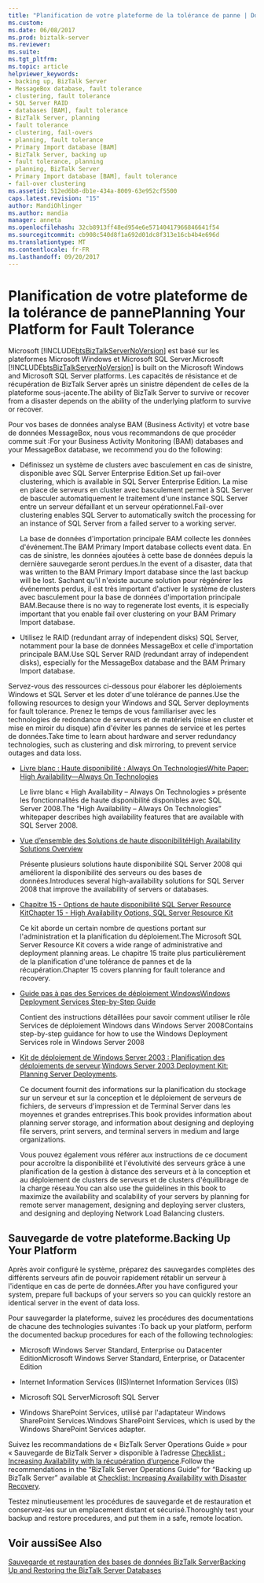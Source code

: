 ```yaml
---
title: "Planification de votre plateforme de la tolérance de panne | Documents Microsoft"
ms.custom: 
ms.date: 06/08/2017
ms.prod: biztalk-server
ms.reviewer: 
ms.suite: 
ms.tgt_pltfrm: 
ms.topic: article
helpviewer_keywords:
- backing up, BizTalk Server
- MessageBox database, fault tolerance
- clustering, fault tolerance
- SQL Server RAID
- databases [BAM], fault tolerance
- BizTalk Server, planning
- fault tolerance
- clustering, fail-overs
- planning, fault tolerance
- Primary Import database [BAM]
- BizTalk Server, backing up
- fault tolerance, planning
- planning, BizTalk Server
- Primary Import database [BAM], fault tolerance
- fail-over clustering
ms.assetid: 512ed6b8-db1e-434a-8009-63e952cf5500
caps.latest.revision: "15"
author: MandiOhlinger
ms.author: mandia
manager: anneta
ms.openlocfilehash: 32cb8913ff48ed954e6e57140417966846641f54
ms.sourcegitcommit: cb908c540d8f1a692d01dc8f313e16cb4b4e696d
ms.translationtype: MT
ms.contentlocale: fr-FR
ms.lasthandoff: 09/20/2017
---
```

# <a name="planning-your-platform-for-fault-tolerance"></a><span data-ttu-id="750ac-102">Planification de votre plateforme de la tolérance de panne</span><span class="sxs-lookup"><span data-stu-id="750ac-102">Planning Your Platform for Fault Tolerance</span></span>
<span data-ttu-id="750ac-103">Microsoft [!INCLUDE[btsBizTalkServerNoVersion](../includes/btsbiztalkservernoversion-md.md)] est basé sur les plateformes Microsoft Windows et Microsoft SQL Server.</span><span class="sxs-lookup"><span data-stu-id="750ac-103">Microsoft [!INCLUDE[btsBizTalkServerNoVersion](../includes/btsbiztalkservernoversion-md.md)] is built on the Microsoft Windows and Microsoft SQL Server platforms.</span></span> <span data-ttu-id="750ac-104">Les capacités de résistance et de récupération de BizTalk Server après un sinistre dépendent de celles de la plateforme sous-jacente.</span><span class="sxs-lookup"><span data-stu-id="750ac-104">The ability of BizTalk Server to survive or recover from a disaster depends on the ability of the underlying platform to survive or recover.</span></span>  
  
 <span data-ttu-id="750ac-105">Pour vos bases de données analyse BAM (Business Activity) et votre base de données MessageBox, nous vous recommandons de que procéder comme suit :</span><span class="sxs-lookup"><span data-stu-id="750ac-105">For your Business Activity Monitoring (BAM) databases and your MessageBox database, we recommend you do the following:</span></span>  
  
-   <span data-ttu-id="750ac-106">Définissez un système de clusters avec basculement en cas de sinistre, disponible avec SQL Server Enterprise Edition.</span><span class="sxs-lookup"><span data-stu-id="750ac-106">Set up fail-over clustering, which is available in SQL Server Enterprise Edition.</span></span> <span data-ttu-id="750ac-107">La mise en place de serveurs en cluster avec basculement permet à SQL Server de basculer automatiquement le traitement d'une instance SQL Server entre un serveur défaillant et un serveur opérationnel.</span><span class="sxs-lookup"><span data-stu-id="750ac-107">Fail-over clustering enables SQL Server to automatically switch the processing for an instance of SQL Server from a failed server to a working server.</span></span>  
  
     <span data-ttu-id="750ac-108">La base de données d'importation principale BAM collecte les données d'événement.</span><span class="sxs-lookup"><span data-stu-id="750ac-108">The BAM Primary Import database collects event data.</span></span> <span data-ttu-id="750ac-109">En cas de sinistre, les données ajoutées à cette base de données depuis la dernière sauvegarde seront perdues.</span><span class="sxs-lookup"><span data-stu-id="750ac-109">In the event of a disaster, data that was written to the BAM Primary Import database since the last backup will be lost.</span></span> <span data-ttu-id="750ac-110">Sachant qu'il n'existe aucune solution pour régénérer les événements perdus, il est très important d'activer le système de clusters avec basculement pour la base de données d'importation principale BAM.</span><span class="sxs-lookup"><span data-stu-id="750ac-110">Because there is no way to regenerate lost events, it is especially important that you enable fail over clustering on your BAM Primary Import database.</span></span>  
  
-   <span data-ttu-id="750ac-111">Utilisez le RAID (redundant array of independent disks) SQL Server, notamment pour la base de données MessageBox et celle d'importation principale BAM.</span><span class="sxs-lookup"><span data-stu-id="750ac-111">Use SQL Server RAID (redundant array of independent disks), especially for the MessageBox database and the BAM Primary Import database.</span></span>  
  
 <span data-ttu-id="750ac-112">Servez-vous des ressources ci-dessous pour élaborer les déploiements Windows et SQL Server et les doter d'une tolérance de pannes.</span><span class="sxs-lookup"><span data-stu-id="750ac-112">Use the following resources to design your Windows and SQL Server deployments for fault tolerance.</span></span> <span data-ttu-id="750ac-113">Prenez le temps de vous familiariser avec les technologies de redondance de serveurs et de matériels (mise en cluster et mise en miroir du disque) afin d'éviter les pannes de service et les pertes de données.</span><span class="sxs-lookup"><span data-stu-id="750ac-113">Take time to learn about hardware and server redundancy technologies, such as clustering and disk mirroring, to prevent service outages and data loss.</span></span>  
  
-   [<span data-ttu-id="750ac-114">Livre blanc : Haute disponibilité : Always On Technologies</span><span class="sxs-lookup"><span data-stu-id="750ac-114">White Paper: High Availability—Always On Technologies</span></span>](http://go.microsoft.com/fwlink/?LinkId=130376)  
  
     <span data-ttu-id="750ac-115">Le livre blanc « High Availability – Always On Technologies » présente les fonctionnalités de haute disponibilité disponibles avec SQL Server 2008.</span><span class="sxs-lookup"><span data-stu-id="750ac-115">The “High Availability – Always On Technologies” whitepaper describes high availability features that are available with SQL Server 2008.</span></span>  
  
-   [<span data-ttu-id="750ac-116">Vue d’ensemble des Solutions de haute disponibilité</span><span class="sxs-lookup"><span data-stu-id="750ac-116">High Availability Solutions Overview</span></span>](http://go.microsoft.com/fwlink/?LinkId=130377)  
  
     <span data-ttu-id="750ac-117">Présente plusieurs solutions haute disponibilité SQL Server 2008 qui améliorent la disponibilité des serveurs ou des bases de données.</span><span class="sxs-lookup"><span data-stu-id="750ac-117">Introduces several high-availability solutions for SQL Server 2008 that improve the availability of servers or databases.</span></span>  
  
-   [<span data-ttu-id="750ac-118">Chapitre 15 - Options de haute disponibilité SQL Server Resource Kit</span><span class="sxs-lookup"><span data-stu-id="750ac-118">Chapter 15 - High Availability Options, SQL Server Resource Kit</span></span>](http://go.microsoft.com/fwlink/?LinkId=24431)  
  
     <span data-ttu-id="750ac-119">Ce kit aborde un certain nombre de questions portant sur l'administration et la planification du déploiement.</span><span class="sxs-lookup"><span data-stu-id="750ac-119">The Microsoft SQL Server Resource Kit covers a wide range of administrative and deployment planning areas.</span></span> <span data-ttu-id="750ac-120">Le chapitre 15 traite plus particulièrement de la planification d'une tolérance de pannes et de la récupération.</span><span class="sxs-lookup"><span data-stu-id="750ac-120">Chapter 15 covers planning for fault tolerance and recovery.</span></span>  
  
-   [<span data-ttu-id="750ac-121">Guide pas à pas des Services de déploiement Windows</span><span class="sxs-lookup"><span data-stu-id="750ac-121">Windows Deployment Services Step-by-Step Guide</span></span>](http://go.microsoft.com/fwlink/?LinkId=130379)  
  
     <span data-ttu-id="750ac-122">Contient des instructions détaillées pour savoir comment utiliser le rôle Services de déploiement Windows dans Windows Server 2008</span><span class="sxs-lookup"><span data-stu-id="750ac-122">Contains step-by-step guidance for how to use the Windows Deployment Services role in Windows Server 2008</span></span>  
  
-   <span data-ttu-id="750ac-123">[Kit de déploiement de Windows Server 2003 : Planification des déploiements de serveur](http://go.microsoft.com/fwlink/?LinkId=24433).</span><span class="sxs-lookup"><span data-stu-id="750ac-123">[Windows Server 2003 Deployment Kit: Planning Server Deployments](http://go.microsoft.com/fwlink/?LinkId=24433).</span></span>  
  
     <span data-ttu-id="750ac-124">Ce document fournit des informations sur la planification du stockage sur un serveur et sur la conception et le déploiement de serveurs de fichiers, de serveurs d'impression et de Terminal Server dans les moyennes et grandes entreprises.</span><span class="sxs-lookup"><span data-stu-id="750ac-124">This book provides information about planning server storage, and information about designing and deploying file servers, print servers, and terminal servers in medium and large organizations.</span></span>  
  
     <span data-ttu-id="750ac-125">Vous pouvez également vous référer aux instructions de ce document pour accroître la disponibilité et l'évolutivité des serveurs grâce à une planification de la gestion à distance des serveurs et à la conception et au déploiement de clusters de serveurs et de clusters d'équilibrage de la charge réseau.</span><span class="sxs-lookup"><span data-stu-id="750ac-125">You can also use the guidelines in this book to maximize the availability and scalability of your servers by planning for remote server management, designing and deploying server clusters, and designing and deploying Network Load Balancing clusters.</span></span>  
  
## <a name="backing-up-your-platform"></a><span data-ttu-id="750ac-126">Sauvegarde de votre plateforme.</span><span class="sxs-lookup"><span data-stu-id="750ac-126">Backing Up Your Platform</span></span>  
 <span data-ttu-id="750ac-127">Après avoir configuré le système, préparez des sauvegardes complètes des différents serveurs afin de pouvoir rapidement rétablir un serveur à l'identique en cas de perte de données.</span><span class="sxs-lookup"><span data-stu-id="750ac-127">After you have configured your system, prepare full backups of your servers so you can quickly restore an identical server in the event of data loss.</span></span>  
  
 <span data-ttu-id="750ac-128">Pour sauvegarder la plateforme, suivez les procédures des documentations de chacune des technologies suivantes :</span><span class="sxs-lookup"><span data-stu-id="750ac-128">To back up your platform, perform the documented backup procedures for each of the following technologies:</span></span>  
  
-   <span data-ttu-id="750ac-129">Microsoft Windows Server Standard, Enterprise ou Datacenter Edition</span><span class="sxs-lookup"><span data-stu-id="750ac-129">Microsoft Windows Server Standard, Enterprise, or Datacenter Edition</span></span>  
  
-   <span data-ttu-id="750ac-130">Internet Information Services (IIS)</span><span class="sxs-lookup"><span data-stu-id="750ac-130">Internet Information Services (IIS)</span></span>  
  
-   <span data-ttu-id="750ac-131">Microsoft SQL Server</span><span class="sxs-lookup"><span data-stu-id="750ac-131">Microsoft SQL Server</span></span>  
  
-   <span data-ttu-id="750ac-132">Windows SharePoint Services, utilisé par l'adaptateur Windows SharePoint Services.</span><span class="sxs-lookup"><span data-stu-id="750ac-132">Windows SharePoint Services, which is used by the Windows SharePoint Services adapter.</span></span>  
  
 <span data-ttu-id="750ac-133">Suivez les recommandations de « BizTalk Server Operations Guide » pour « Sauvegarde de BizTalk Server » disponible à l’adresse [Checklist : Increasing Availability with la récupération d’urgence](http://go.microsoft.com/fwlink/?LinkId=130498).</span><span class="sxs-lookup"><span data-stu-id="750ac-133">Follow the recommendations in the “BizTalk Server Operations Guide” for “Backing up BizTalk Server” available at [Checklist: Increasing Availability with Disaster Recovery](http://go.microsoft.com/fwlink/?LinkId=130498).</span></span>  
  
 <span data-ttu-id="750ac-134">Testez minutieusement les procédures de sauvegarde et de restauration et conservez-les sur un emplacement distant et sécurisé.</span><span class="sxs-lookup"><span data-stu-id="750ac-134">Thoroughly test your backup and restore procedures, and put them in a safe, remote location.</span></span>  
  
## <a name="see-also"></a><span data-ttu-id="750ac-135">Voir aussi</span><span class="sxs-lookup"><span data-stu-id="750ac-135">See Also</span></span>  
 [<span data-ttu-id="750ac-136">Sauvegarde et restauration des bases de données BizTalk Server</span><span class="sxs-lookup"><span data-stu-id="750ac-136">Backing Up and Restoring the BizTalk Server Databases</span></span>](../core/backing-up-and-restoring-the-biztalk-server-databases.md)